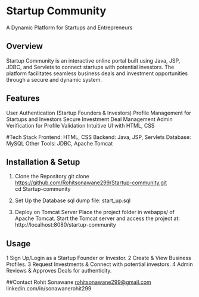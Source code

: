 # Startup Community
A Dynamic Platform for Startups and Entrepreneurs

## Overview
Startup Community is an interactive online portal built using Java, JSP, JDBC, and Servlets
to connect startups with potential investors. The platform facilitates seamless business deals
and investment opportunities through a secure and dynamic system.

## Features
 User Authentication (Startup Founders & Investors)
 Profile Management for Startups and Investors
 Secure Investment Deal Management
 Admin Verification for Profile Validation
 Intuitive UI with HTML, CSS

 #Tech Stack
 Frontend: HTML, CSS
 Backend: Java, JSP, Servlets
 Database: MySQL
 Other Tools: JDBC, Apache Tomcat

## Installation & Setup

1) Clone the Repository
git clone https://github.com/Rohitsonawane299/Startup-community.git  
cd Startup-community

2) Set Up the Database
  sql dump file: start_up.sql

3) Deploy on Tomcat Server
Place the project folder in webapps/ of Apache Tomcat.
Start the Tomcat server and access the project at:
http://localhost:8080/startup-community

## Usage
1️ Sign Up/Login as a Startup Founder or Investor.
2️ Create & View Business Profiles.
3️ Request Investments & Connect with potential investors.
4️ Admin Reviews & Approves Deals for authenticity.

##Contact
Rohit Sonawane
rohitsonawane299@gmail.com
linkedin.com/in/sonawanerohit299




